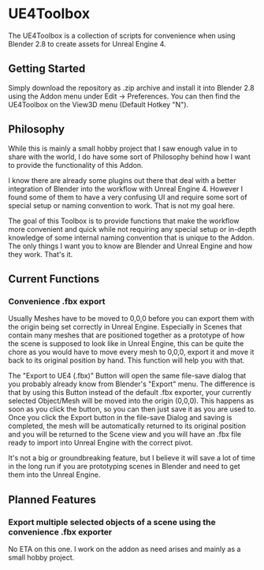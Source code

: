 # UE4Toolbox
The UE4Toolbox is a collection of scripts for convenience when using Blender 2.8 to create assets for Unreal Engine 4.

## Getting Started

Simply download the repository as .zip archive and install it into Blender 2.8 using the Addon menu under Edit -> Preferences. You can then find the UE4Toolbox on the View3D menu (Default Hotkey "N").

## Philosophy

While this is mainly a small hobby project that I saw enough value in to share with the world, I do have some sort of Philosophy behind how I want to provide the functionality of this Addon.

I know there are already some plugins out there that deal with a better integration of Blender into the workflow with Unreal Engine 4. However I found some of them to have a very confusing UI and require some sort of special setup or naming convention to work. That is not my goal here.

The goal of this Toolbox is to provide functions that make the workflow more convenient and quick while not requiring any special setup or in-depth knowledge of some internal naming convention that is unique to the Addon. The only things I want you to know are Blender and Unreal Engine and how they work. That's it.

## Current Functions

### Convenience .fbx export

Usually Meshes have to be moved to 0,0,0 before you can export them with the origin being set correctly in Unreal Engine. Especially in Scenes that contain many meshes that are positioned together as a prototype of how the scene is supposed to look like in Unreal Engine, this can be quite the chore as you would have to move every mesh to 0,0,0, export it and move it back to its original position by hand. This function will help you with that.

The "Export to UE4 (.fbx)" Button will open the same file-save dialog that you probably already know from Blender's "Export" menu.
The difference is that by using this Button instead of the default .fbx exporter, your currently selected Object/Mesh will be moved into the origin (0,0,0). This happens as soon as you click the button, so you can then just save it as you are used to. 
Once you click the Export button in the file-save Dialog and saving is completed, the mesh will be automatically returned to its original position and you will be returned to the Scene view and you will have an .fbx file ready to import into Unreal Engine with the correct pivot.

It's not a big or groundbreaking feature, but I believe it will save a lot of time in the long run if you are prototyping scenes in Blender and need to get them into the Unreal Engine.

## Planned Features

### Export multiple selected objects of a scene using the convenience .fbx exporter
No ETA on this one. I work on the addon as need arises and mainly as a small hobby project.


